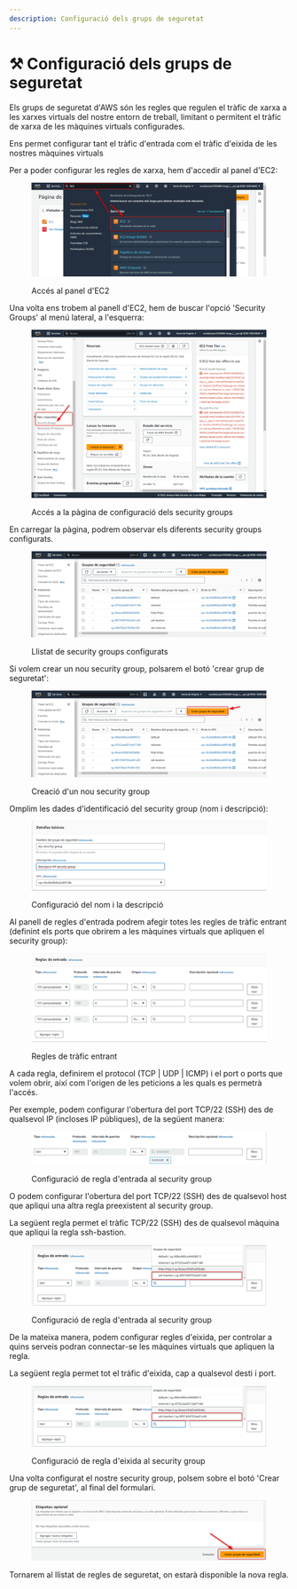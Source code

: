 ```yaml
---
description: Configuració dels grups de seguretat
---
```


# ⚒ Configuració dels grups de seguretat

Els grups de seguretat d'AWS són les regles que regulen el tràfic de xarxa a les xarxes virtuals del nostre entorn de treball, limitant o permitent el tràfic de xarxa de les màquines virtuals configurades.

Ens permet configurar tant el tràfic d'entrada com el tràfic d'eixida de les nostres màquines virtuals

Per a poder configurar les regles de xarxa, hem d'accedir al panel d'EC2:

<figure><img src="../../.gitbook/assets/image (115).png" alt=""><figcaption><p>Accés al panel d'EC2</p></figcaption></figure>

Una volta ens trobem al panell d'EC2, hem de buscar l'opció 'Security Groups' al menú lateral, a l'esquerra:

<figure><img src="../../.gitbook/assets/image (116).png" alt=""><figcaption><p>Accés a la pàgina de configuració dels security groups</p></figcaption></figure>

En carregar la pàgina, podrem observar els diferents security groups configurats.&#x20;

<figure><img src="../../.gitbook/assets/image (118).png" alt=""><figcaption><p>Llistat de security groups configurats</p></figcaption></figure>

Si volem crear un nou security group, polsarem el botó 'crear grup de seguretat':

<figure><img src="../../.gitbook/assets/image (119).png" alt=""><figcaption><p>Creació d'un nou security group</p></figcaption></figure>

Omplim les dades d'identificació del security group (nom i descripció):

<figure><img src="../../.gitbook/assets/image (120).png" alt=""><figcaption><p>Configuració del nom i la descripció</p></figcaption></figure>

Al panell de regles d'entrada podrem afegir totes les regles de tràfic entrant (definint els ports que obrirem a les màquines virtuals que apliquen el security group):

<figure><img src="../../.gitbook/assets/image (122).png" alt=""><figcaption><p>Regles de tràfic entrant</p></figcaption></figure>

A cada regla, definirem el protocol (TCP | UDP | ICMP) i el port o ports que volem obrir, així com l'origen de les peticions a les quals es permetrà l'accés.

Per exemple, podem configurar l'obertura del port TCP/22 (SSH) des de qualsevol IP (incloses IP públiques), de la següent manera:

<figure><img src="../../.gitbook/assets/image (123).png" alt=""><figcaption><p>Configuració de regla  d'entrada al security group</p></figcaption></figure>

O podem configurar l'obertura del port TCP/22 (SSH) des de qualsevol host que apliqui una altra regla preexistent al security group.

La següent regla permet el tràfic TCP/22 (SSH) des de qualsevol màquina que apliqui la regla ssh-bastion.

<figure><img src="../../.gitbook/assets/image (124).png" alt=""><figcaption><p>Configuració de regla d'entrada al security group</p></figcaption></figure>

De la mateixa manera, podem configurar regles d'eixida, per controlar a quins serveis podran connectar-se les màquines virtuals que apliquen la regla.&#x20;

La següent regla permet tot el tràfic d'eixida, cap a qualsevol desti i port.

<figure><img src="../../.gitbook/assets/image (125).png" alt=""><figcaption><p>Configuració de regla d'eixida al security group</p></figcaption></figure>

Una volta configurat el nostre security group, polsem sobre el botó 'Crear grup de seguretat', al final del formulari.

<figure><img src="../../.gitbook/assets/image (126).png" alt=""><figcaption></figcaption></figure>

Tornarem al llistat de regles de seguretat, on estarà disponible la nova regla.&#x20;

